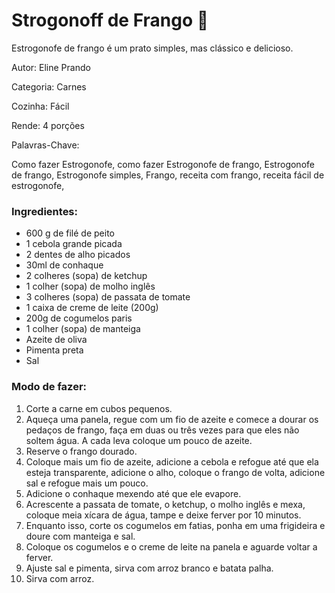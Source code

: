 # Strogonoff de Frango :chicken:
Estrogonofe de frango é um prato simples, mas clássico e delicioso.

Autor: Eline Prando

Categoria: Carnes

Cozinha: Fácil

Rende: 4 porções

Palavras-Chave:

Como fazer Estrogonofe, como fazer Estrogonofe de frango, Estrogonofe de frango, Estrogonofe simples, Frango, receita com frango, receita fácil de estrogonofe,

### Ingredientes: ###

- 600 g de filé de peito
- 1 cebola grande picada
- 2 dentes de alho picados
- 30ml de conhaque
- 2 colheres (sopa) de ketchup
- 1 colher (sopa) de molho inglês
- 3 colheres (sopa) de passata de tomate
- 1 caixa de creme de leite (200g)
- 200g de cogumelos paris
- 1 colher (sopa) de manteiga
- Azeite de oliva
- Pimenta preta
- Sal

<h3> Modo de fazer: </h3>

1. Corte a carne em cubos pequenos.
2. Aqueça uma panela, regue com um fio de azeite e comece a dourar os pedaços de frango, faça em duas ou três vezes para que eles não soltem água. A cada leva coloque um pouco de azeite.
3. Reserve o frango dourado.
4. Coloque mais um fio de azeite, adicione a cebola e refogue até que ela esteja transparente, adicione o alho, coloque o frango de volta, adicione sal e refogue mais um pouco.
5. Adicione o conhaque mexendo até que ele evapore.
6. Acrescente a passata de tomate, o ketchup, o molho inglês e mexa, coloque meia xícara de água, tampe e deixe ferver por 10 minutos.
7. Enquanto isso, corte os cogumelos em fatias, ponha em uma frigideira e doure com manteiga e sal.
8. Coloque os cogumelos e o creme de leite na panela e aguarde voltar a ferver.
9. Ajuste sal e pimenta, sirva com arroz branco e batata palha.
10. Sirva com arroz.